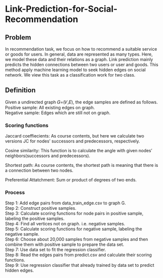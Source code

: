 # Link-Prediction-for-Social-Recommendation

## Problem
In recommendation task, we focus on how to recommend a suitable service or goods for users. In general, data are represented as many types. Here, we model these data and their relations as a graph. Link prediction mainly predicts the hidden connections between two users or user and goods. This method apply machine learning model to seek hidden edges on social network. We view this task as a classification work for two class.

## Definition
Given a undirected graph 𝐺=(𝑉,𝐸), the edge samples are defined as follows.  
Positive sample: All existing edges on graph.  
Negative sample: Edges which are still not on graph.

### Scoring functions
Jaccard coeffiecients: As course contents, but here we calculate two versions JC for nodes’ successors and predecessors, respectively.

Cosine similarity: This function is to calculate the angle with given nodes’ neighbors(successors and predecessors).

Shortest path: As course contents, the shortest path is meaning that there is a connection between two nodes.

Preferential Attatchment: Sum or product of degrees of two ends.

### Process

Step 1: Add edge pairs from data_train_edge.csv to graph G.  
Step 2: Construct positive samples.  
Step 3: Calculate scoring functions for node pairs in positive sample, labeling the positive samples.  
Step 4: Find all vertices not on graph. i.e. negative samples.  
Step 5: Calculate scoring functions for negative sample, labeling the negative sample.  
Step 6: Choose about 20,000 samples from negative samples and then combine them with positive sample to prepare the data set.  
Step 7: Use data set to fit the regression classifier.  
Step 8: Read the edges pairs from predict.csv and calculate their scoring functions.  
Step 9: Use regression classifier that already trained by data set to predict hidden edges.  

